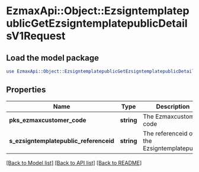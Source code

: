 # EzmaxApi::Object::EzsigntemplatepublicGetEzsigntemplatepublicDetailsV1Request

## Load the model package
```perl
use EzmaxApi::Object::EzsigntemplatepublicGetEzsigntemplatepublicDetailsV1Request;
```

## Properties
Name | Type | Description | Notes
------------ | ------------- | ------------- | -------------
**pks_ezmaxcustomer_code** | **string** | The Ezmaxcustomer code | 
**s_ezsigntemplatepublic_referenceid** | **string** | The referenceid of the Ezsigntemplatepublic | 

[[Back to Model list]](../README.md#documentation-for-models) [[Back to API list]](../README.md#documentation-for-api-endpoints) [[Back to README]](../README.md)



